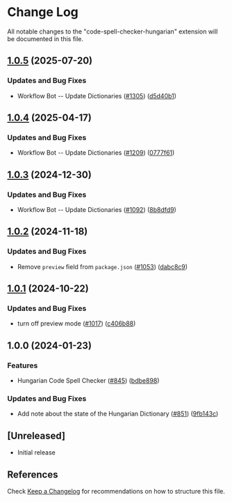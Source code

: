 # Change Log

All notable changes to the "code-spell-checker-hungarian" extension will be documented in this file.

## [1.0.5](https://github.com/streetsidesoftware/vscode-cspell-dict-extensions/compare/code-spell-checker-hungarian@1.0.4...code-spell-checker-hungarian@1.0.5) (2025-07-20)


### Updates and Bug Fixes

* Workflow Bot -- Update Dictionaries ([#1305](https://github.com/streetsidesoftware/vscode-cspell-dict-extensions/issues/1305)) ([d5d40b1](https://github.com/streetsidesoftware/vscode-cspell-dict-extensions/commit/d5d40b17fbe9df7451d8668cfff8da2921d912ef))

## [1.0.4](https://github.com/streetsidesoftware/vscode-cspell-dict-extensions/compare/code-spell-checker-hungarian@1.0.3...code-spell-checker-hungarian@1.0.4) (2025-04-17)


### Updates and Bug Fixes

* Workflow Bot -- Update Dictionaries ([#1209](https://github.com/streetsidesoftware/vscode-cspell-dict-extensions/issues/1209)) ([0777f61](https://github.com/streetsidesoftware/vscode-cspell-dict-extensions/commit/0777f61545e284db4b7522b995b732ae2b7037e8))

## [1.0.3](https://github.com/streetsidesoftware/vscode-cspell-dict-extensions/compare/code-spell-checker-hungarian@1.0.2...code-spell-checker-hungarian@1.0.3) (2024-12-30)


### Updates and Bug Fixes

* Workflow Bot -- Update Dictionaries ([#1092](https://github.com/streetsidesoftware/vscode-cspell-dict-extensions/issues/1092)) ([8b8dfd9](https://github.com/streetsidesoftware/vscode-cspell-dict-extensions/commit/8b8dfd9df206855d19ff2ba69ab1cb3c9ed18378))

## [1.0.2](https://github.com/streetsidesoftware/vscode-cspell-dict-extensions/compare/code-spell-checker-hungarian@1.0.1...code-spell-checker-hungarian@1.0.2) (2024-11-18)


### Updates and Bug Fixes

* Remove `preview` field from `package.json` ([#1053](https://github.com/streetsidesoftware/vscode-cspell-dict-extensions/issues/1053)) ([dabc8c9](https://github.com/streetsidesoftware/vscode-cspell-dict-extensions/commit/dabc8c9b4ebbcfe3f0bb61644437e043908a838e))

## [1.0.1](https://github.com/streetsidesoftware/vscode-cspell-dict-extensions/compare/code-spell-checker-hungarian@1.0.0...code-spell-checker-hungarian@1.0.1) (2024-10-22)


### Updates and Bug Fixes

* turn off preview mode ([#1017](https://github.com/streetsidesoftware/vscode-cspell-dict-extensions/issues/1017)) ([c406b88](https://github.com/streetsidesoftware/vscode-cspell-dict-extensions/commit/c406b884b95da797ce2a52f149c198991d89d125))

## 1.0.0 (2024-01-23)


### Features

* Hungarian Code Spell Checker ([#845](https://github.com/streetsidesoftware/vscode-cspell-dict-extensions/issues/845)) ([bdbe898](https://github.com/streetsidesoftware/vscode-cspell-dict-extensions/commit/bdbe898e82122e75f7709df8699c673c80bf193c))


### Updates and Bug Fixes

* Add note about the state of the Hungarian Dictionary ([#851](https://github.com/streetsidesoftware/vscode-cspell-dict-extensions/issues/851)) ([9fb143c](https://github.com/streetsidesoftware/vscode-cspell-dict-extensions/commit/9fb143cbe9bbba9010dcdd36f2de9054e3893e3d))

## [Unreleased]

- Initial release

## References

Check [Keep a Changelog](http://keepachangelog.com/) for recommendations on how to structure this file.
